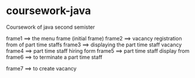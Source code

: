 # coursework-java
Coursework of java second semister

  
frame1 ==> the menu frame (initial frame)
frame2 ==> vacancy registration from of part time staffs
frame3 ==> displaying the part time staff vacancy
frame4 ==> part time staff hiring form
frame5 ==> part time staff display from
frame6 ==> to terminate a part time staff


frame7 ==> to create vacancy
